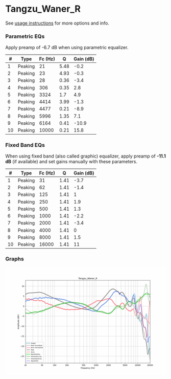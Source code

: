 # Tangzu_Waner_R
See [usage instructions](https://github.com/jaakkopasanen/AutoEq#usage) for more options and info.

### Parametric EQs
Apply preamp of -6.7 dB when using parametric equalizer.

|   # | Type    |   Fc (Hz) |    Q |   Gain (dB) |
|-----|---------|-----------|------|-------------|
|   1 | Peaking |        21 | 5.48 |        -0.2 |
|   2 | Peaking |        23 | 4.93 |        -0.3 |
|   3 | Peaking |        28 | 0.36 |        -3.4 |
|   4 | Peaking |       306 | 0.35 |         2.8 |
|   5 | Peaking |      3324 | 1.7  |         4.9 |
|   6 | Peaking |      4414 | 3.99 |        -1.3 |
|   7 | Peaking |      4477 | 0.21 |        -8.9 |
|   8 | Peaking |      5996 | 1.35 |         7.1 |
|   9 | Peaking |      6164 | 0.41 |       -10.9 |
|  10 | Peaking |     10000 | 0.21 |        15.8 |

### Fixed Band EQs
When using fixed band (also called graphic) equalizer, apply preamp of **-11.1 dB** (if available) and set gains manually with these parameters.

|   # | Type    |   Fc (Hz) |    Q |   Gain (dB) |
|-----|---------|-----------|------|-------------|
|   1 | Peaking |        31 | 1.41 |        -3.7 |
|   2 | Peaking |        62 | 1.41 |        -1.4 |
|   3 | Peaking |       125 | 1.41 |         1   |
|   4 | Peaking |       250 | 1.41 |         1.9 |
|   5 | Peaking |       500 | 1.41 |         1.3 |
|   6 | Peaking |      1000 | 1.41 |        -2.2 |
|   7 | Peaking |      2000 | 1.41 |        -3.4 |
|   8 | Peaking |      4000 | 1.41 |         0   |
|   9 | Peaking |      8000 | 1.41 |         1.5 |
|  10 | Peaking |     16000 | 1.41 |        11   |

### Graphs
![](./Tangzu_Waner_R.png)
